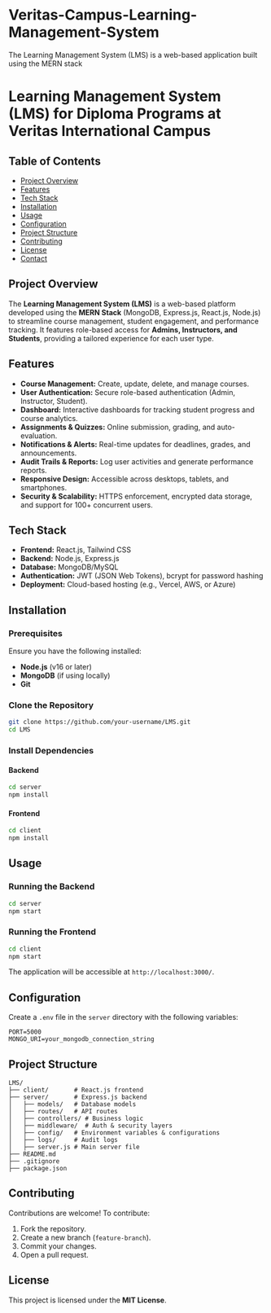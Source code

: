 # Veritas-Campus-Learning-Management-System
The Learning Management System (LMS) is a web-based application built using the MERN stack

# Learning Management System (LMS) for Diploma Programs at Veritas International Campus

## Table of Contents
- [Project Overview](#project-overview)
- [Features](#features)
- [Tech Stack](#tech-stack)
- [Installation](#installation)
- [Usage](#usage)
- [Configuration](#configuration)
- [Project Structure](#project-structure)
- [Contributing](#contributing)
- [License](#license)
- [Contact](#contact)

## Project Overview
The **Learning Management System (LMS)** is a web-based platform developed using the **MERN Stack** (MongoDB, Express.js, React.js, Node.js) to streamline course management, student engagement, and performance tracking. It features role-based access for **Admins, Instructors, and Students**, providing a tailored experience for each user type.

## Features
- **Course Management:** Create, update, delete, and manage courses.
- **User Authentication:** Secure role-based authentication (Admin, Instructor, Student).
- **Dashboard:** Interactive dashboards for tracking student progress and course analytics.
- **Assignments & Quizzes:** Online submission, grading, and auto-evaluation.
- **Notifications & Alerts:** Real-time updates for deadlines, grades, and announcements.
- **Audit Trails & Reports:** Log user activities and generate performance reports.
- **Responsive Design:** Accessible across desktops, tablets, and smartphones.
- **Security & Scalability:** HTTPS enforcement, encrypted data storage, and support for 100+ concurrent users.

## Tech Stack
- **Frontend:** React.js, Tailwind CSS
- **Backend:** Node.js, Express.js
- **Database:** MongoDB/MySQL
- **Authentication:** JWT (JSON Web Tokens), bcrypt for password hashing
- **Deployment:** Cloud-based hosting (e.g., Vercel, AWS, or Azure)

## Installation
### Prerequisites
Ensure you have the following installed:
- **Node.js** (v16 or later)
- **MongoDB** (if using locally)
- **Git**

### Clone the Repository
```sh
git clone https://github.com/your-username/LMS.git
cd LMS
```

### Install Dependencies
#### Backend
```sh
cd server
npm install
```

#### Frontend
```sh
cd client
npm install
```

## Usage
### Running the Backend
```sh
cd server
npm start
```

### Running the Frontend
```sh
cd client
npm start
```

The application will be accessible at `http://localhost:3000/`.

## Configuration
Create a `.env` file in the `server` directory with the following variables:
```env
PORT=5000
MONGO_URI=your_mongodb_connection_string
```

## Project Structure
```
LMS/
├── client/       # React.js frontend
├── server/       # Express.js backend
│   ├── models/   # Database models
│   ├── routes/   # API routes
│   ├── controllers/ # Business logic
│   ├── middleware/  # Auth & security layers
│   ├── config/   # Environment variables & configurations
│   ├── logs/     # Audit logs
│   ├── server.js # Main server file
├── README.md
├── .gitignore
├── package.json
```

## Contributing
Contributions are welcome! To contribute:
1. Fork the repository.
2. Create a new branch (`feature-branch`).
3. Commit your changes.
4. Open a pull request.

## License
This project is licensed under the **MIT License**.



